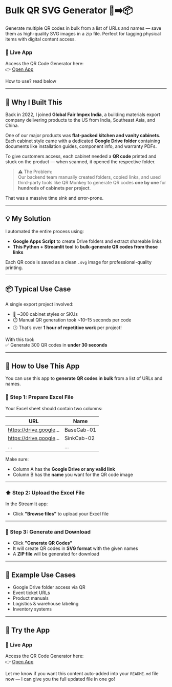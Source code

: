 # Bulk QR SVG Generator 🧾➡️📦

Generate multiple QR codes in bulk from a list of URLs and names — save them as high-quality SVG images in a zip file. Perfect for tagging physical items with digital content access.

### 🔗 Live App
Access the QR Code Generator here:  
👉 [Open App](https://bulk-qr-svg-generator-bedmin4gprwqtouujoyxkk.streamlit.app/)

How to use? read below

---

## 🚀 Why I Built This

Back in 2022, I joined **Global Fair Impex India**, a building materials export company delivering products to the US from India, Southeast Asia, and China.

One of our major products was **flat-packed kitchen and vanity cabinets**. Each cabinet style came with a dedicated **Google Drive folder** containing documents like installation guides, component info, and warranty PDFs.

To give customers access, each cabinet needed a **QR code** printed and stuck on the product — when scanned, it opened the respective folder.

> ⚠️ The Problem:  
> Our backend team manually created folders, copied links, and used third-party tools like QR Monkey to generate QR codes **one by one** for **hundreds of cabinets per project**.

That was a massive time sink and error-prone.

---

## 💡 My Solution

I automated the entire process using:

- **Google Apps Script** to create Drive folders and extract shareable links  
- **This Python + Streamlit tool** to **bulk-generate QR codes from those links**

Each QR code is saved as a clean `.svg` image for professional-quality printing.

---

## 📦 Typical Use Case

A single export project involved:

- 📁 ~300 cabinet styles or SKUs  
- ⏱️ Manual QR generation took ~10–15 seconds per code  
- 🕓 That’s over **1 hour of repetitive work** per project!

With this tool:  
✅ Generate 300 QR codes in **under 30 seconds**



---

## 🚀 How to Use This App

You can use this app to **generate QR codes in bulk** from a list of URLs and names.

### 📂 Step 1: Prepare Excel File

Your Excel sheet should contain two columns:

| URL                           | Name        |
|------------------------------|-------------|
| https://drive.google...      | BaseCab-01  |
| https://drive.google...      | SinkCab-02  |
| ...                          | ...         |

Make sure:
- Column A has the **Google Drive or any valid link**
- Column B has the **name** you want for the QR code image

---

### ⬆️ Step 2: Upload the Excel File

In the Streamlit app:
- Click **"Browse files"** to upload your Excel file

---

### 🎯 Step 3: Generate and Download

- Click **"Generate QR Codes"**
- It will create QR codes in **SVG format** with the given names
- A **ZIP file** will be generated for download

---

## 📎 Example Use Cases

- Google Drive folder access via QR
- Event ticket URLs
- Product manuals
- Logistics & warehouse labeling
- Inventory systems

---

## 📢 Try the App

### 🔗 Live App
Access the QR Code Generator here:  
👉 [Open App](https://bulk-qr-svg-generator-bedmin4gprwqtouujoyxkk.streamlit.app/)


Let me know if you want this content auto-added into your `README.md` file now — I can give you the full updated file in one go!
